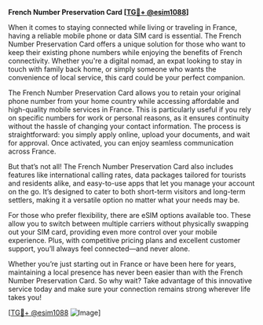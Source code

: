 **French Number Preservation Card [[TG💪+ @esim1088](https://t.me/s/esim1088)]**

When it comes to staying connected while living or traveling in France, having a reliable mobile phone or data SIM card is essential. The French Number Preservation Card offers a unique solution for those who want to keep their existing phone numbers while enjoying the benefits of French connectivity. Whether you're a digital nomad, an expat looking to stay in touch with family back home, or simply someone who wants the convenience of local service, this card could be your perfect companion.

The French Number Preservation Card allows you to retain your original phone number from your home country while accessing affordable and high-quality mobile services in France. This is particularly useful if you rely on specific numbers for work or personal reasons, as it ensures continuity without the hassle of changing your contact information. The process is straightforward: you simply apply online, upload your documents, and wait for approval. Once activated, you can enjoy seamless communication across France.

But that’s not all! The French Number Preservation Card also includes features like international calling rates, data packages tailored for tourists and residents alike, and easy-to-use apps that let you manage your account on the go. It’s designed to cater to both short-term visitors and long-term settlers, making it a versatile option no matter what your needs may be.

For those who prefer flexibility, there are eSIM options available too. These allow you to switch between multiple carriers without physically swapping out your SIM card, providing even more control over your mobile experience. Plus, with competitive pricing plans and excellent customer support, you’ll always feel connected—and never alone.

Whether you’re just starting out in France or have been here for years, maintaining a local presence has never been easier than with the French Number Preservation Card. So why wait? Take advantage of this innovative service today and make sure your connection remains strong wherever life takes you!

[[TG💪+ @esim1088](https://t.me/s/esim1088) ![Image](https://i.postimg.cc/Y0z9fWf4/image.png)]